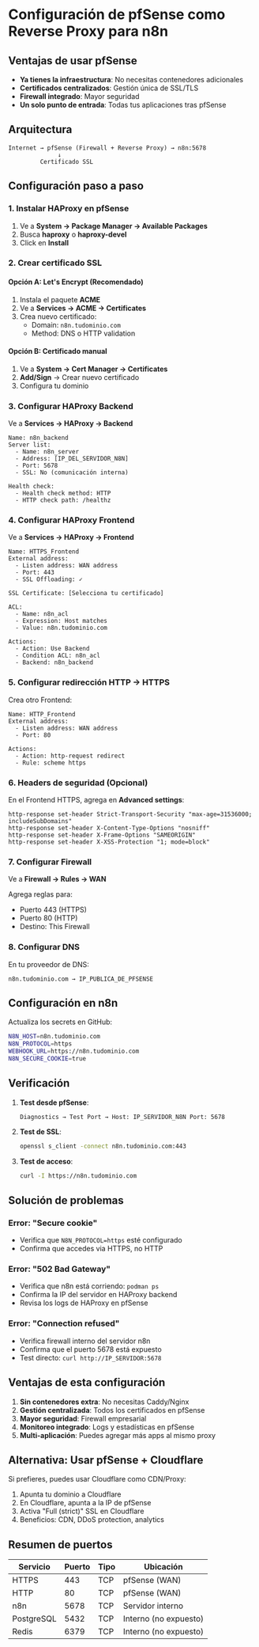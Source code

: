 # Configuración de pfSense como Reverse Proxy para n8n

## Ventajas de usar pfSense

- **Ya tienes la infraestructura**: No necesitas contenedores adicionales
- **Certificados centralizados**: Gestión única de SSL/TLS
- **Firewall integrado**: Mayor seguridad
- **Un solo punto de entrada**: Todas tus aplicaciones tras pfSense

## Arquitectura

```
Internet → pfSense (Firewall + Reverse Proxy) → n8n:5678
              ↓
         Certificado SSL
```

## Configuración paso a paso

### 1. Instalar HAProxy en pfSense

1. Ve a **System → Package Manager → Available Packages**
2. Busca **haproxy** o **haproxy-devel**
3. Click en **Install**

### 2. Crear certificado SSL

#### Opción A: Let's Encrypt (Recomendado)
1. Instala el paquete **ACME**
2. Ve a **Services → ACME → Certificates**
3. Crea nuevo certificado:
   - Domain: `n8n.tudominio.com`
   - Method: DNS o HTTP validation

#### Opción B: Certificado manual
1. Ve a **System → Cert Manager → Certificates**
2. **Add/Sign** → Crear nuevo certificado
3. Configura tu dominio

### 3. Configurar HAProxy Backend

Ve a **Services → HAProxy → Backend**

```
Name: n8n_backend
Server list:
  - Name: n8n_server
  - Address: [IP_DEL_SERVIDOR_N8N]
  - Port: 5678
  - SSL: No (comunicación interna)

Health check:
  - Health check method: HTTP
  - HTTP check path: /healthz
```

### 4. Configurar HAProxy Frontend

Ve a **Services → HAProxy → Frontend**

```
Name: HTTPS_Frontend
External address:
  - Listen address: WAN address
  - Port: 443
  - SSL Offloading: ✓

SSL Certificate: [Selecciona tu certificado]

ACL:
  - Name: n8n_acl
  - Expression: Host matches
  - Value: n8n.tudominio.com

Actions:
  - Action: Use Backend
  - Condition ACL: n8n_acl
  - Backend: n8n_backend
```

### 5. Configurar redirección HTTP → HTTPS

Crea otro Frontend:

```
Name: HTTP_Frontend
External address:
  - Listen address: WAN address
  - Port: 80

Actions:
  - Action: http-request redirect
  - Rule: scheme https
```

### 6. Headers de seguridad (Opcional)

En el Frontend HTTPS, agrega en **Advanced settings**:

```
http-response set-header Strict-Transport-Security "max-age=31536000; includeSubDomains"
http-response set-header X-Content-Type-Options "nosniff"
http-response set-header X-Frame-Options "SAMEORIGIN"
http-response set-header X-XSS-Protection "1; mode=block"
```

### 7. Configurar Firewall

Ve a **Firewall → Rules → WAN**

Agrega reglas para:
- Puerto 443 (HTTPS)
- Puerto 80 (HTTP)
- Destino: This Firewall

### 8. Configurar DNS

En tu proveedor de DNS:
```
n8n.tudominio.com → IP_PUBLICA_DE_PFSENSE
```

## Configuración en n8n

Actualiza los secrets en GitHub:

```bash
N8N_HOST=n8n.tudominio.com
N8N_PROTOCOL=https
WEBHOOK_URL=https://n8n.tudominio.com
N8N_SECURE_COOKIE=true
```

## Verificación

1. **Test desde pfSense**:
   ```
   Diagnostics → Test Port → Host: IP_SERVIDOR_N8N Port: 5678
   ```

2. **Test de SSL**:
   ```bash
   openssl s_client -connect n8n.tudominio.com:443
   ```

3. **Test de acceso**:
   ```bash
   curl -I https://n8n.tudominio.com
   ```

## Solución de problemas

### Error: "Secure cookie"
- Verifica que `N8N_PROTOCOL=https` esté configurado
- Confirma que accedes via HTTPS, no HTTP

### Error: "502 Bad Gateway"
- Verifica que n8n está corriendo: `podman ps`
- Confirma la IP del servidor en HAProxy backend
- Revisa los logs de HAProxy en pfSense

### Error: "Connection refused"
- Verifica firewall interno del servidor n8n
- Confirma que el puerto 5678 está expuesto
- Test directo: `curl http://IP_SERVIDOR:5678`

## Ventajas de esta configuración

1. **Sin contenedores extra**: No necesitas Caddy/Nginx
2. **Gestión centralizada**: Todos los certificados en pfSense
3. **Mayor seguridad**: Firewall empresarial
4. **Monitoreo integrado**: Logs y estadísticas en pfSense
5. **Multi-aplicación**: Puedes agregar más apps al mismo proxy

## Alternativa: Usar pfSense + Cloudflare

Si prefieres, puedes usar Cloudflare como CDN/Proxy:

1. Apunta tu dominio a Cloudflare
2. En Cloudflare, apunta a la IP de pfSense
3. Activa "Full (strict)" SSL en Cloudflare
4. Beneficios: CDN, DDoS protection, analytics

## Resumen de puertos

| Servicio | Puerto | Tipo | Ubicación |
|----------|--------|------|-----------|
| HTTPS | 443 | TCP | pfSense (WAN) |
| HTTP | 80 | TCP | pfSense (WAN) |
| n8n | 5678 | TCP | Servidor interno |
| PostgreSQL | 5432 | TCP | Interno (no expuesto) |
| Redis | 6379 | TCP | Interno (no expuesto) |